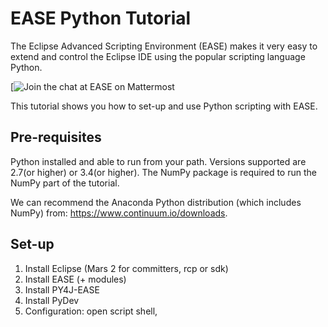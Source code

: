EASE Python Tutorial  
=====================
The Eclipse Advanced Scripting Environment (EASE) makes it very easy to extend and control the Eclipse IDE using the popular scripting language Python.

[![Join the chat at EASE on Mattermost](https://mattermost-test.eclipse.org/eclipse/channels/ease)

This tutorial shows you how to set-up and use Python scripting with EASE.

Pre-requisites
---------------
Python installed and able to run from your path. 
Versions supported are 2.7(or higher) or 3.4(or higher).
The NumPy package is required to run the NumPy part of the tutorial.

We can recommend the Anaconda Python distribution (which includes NumPy) from:
https://www.continuum.io/downloads.

Set-up
---------------
1. Install Eclipse (Mars 2 for committers, rcp or sdk)
2. Install EASE (+ modules)
3. Install PY4J-EASE
4. Install PyDev
5. Configuration: open script shell, 

